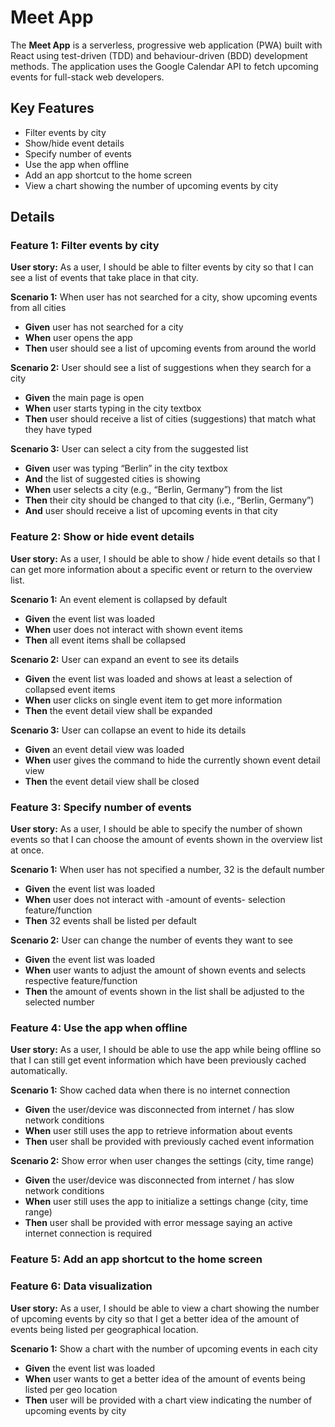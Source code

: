 # Meet App

The **Meet App** is a serverless, progressive web application (PWA) built with React using test-driven (TDD) and behaviour-driven (BDD) development methods. The application uses the Google Calendar API to fetch upcoming events for full-stack web developers.

## Key Features

* Filter events by city
* Show/hide event details
* Specify number of events
* Use the app when offline
* Add an app shortcut to the home screen
* View a chart showing the number of upcoming events by city

## Details

### Feature 1: Filter events by city

**User story:** As a user, I should be able to filter events by city so that I can see a list of events that take place in that city.

**Scenario 1:**
When user has not searched for a city, show upcoming events from all cities
* **Given** user has not searched for a city
* **When** user opens the app
* **Then** user should see a list of upcoming events from around the world

**Scenario 2:**
User should see a list of suggestions when they search for a city
* **Given** the main page is open
* **When** user starts typing in the city textbox
* **Then** user should receive a list of cities (suggestions) that match what they have typed

**Scenario 3:**
User can select a city from the suggested list
* **Given** user was typing “Berlin” in the city textbox
* **And** the list of suggested cities is showing
* **When** user selects a city (e.g., “Berlin, Germany”) from the list
* **Then** their city should be changed to that city (i.e., “Berlin, Germany”)
* **And** user should receive a list of upcoming events in that city

### Feature 2: Show or hide event details

**User story:** As a user, I should be able to show / hide event details so that I can get more information about a specific event or return to the overview list.

**Scenario 1:**
An event element is collapsed by default
* **Given** the event list was loaded
* **When** user does not interact with shown event items
* **Then** all event items shall be collapsed

**Scenario 2:**
User can expand an event to see its details
* **Given** the event list was loaded and shows at least a selection of collapsed event items 
* **When** user clicks on single event item to get more information
* **Then** the event detail view shall be expanded

**Scenario 3:** 
User can collapse an event to hide its details
* **Given** an event detail view was loaded
* **When** user gives the command to hide the currently shown event detail view
* **Then** the event detail view shall be closed

### Feature 3: Specify number of events

**User story:** As a user, I should be able to specify the number of shown events
so that I can choose the amount of events shown in the overview list at once.

**Scenario 1:**
When user has not specified a number, 32 is the default number

* **Given** the event list was loaded
* **When** user does not interact with -amount of events- selection feature/function
* **Then** 32 events shall be listed per default

**Scenario 2:**
User can change the number of events they want to see

* **Given** the event list was loaded
* **When** user wants to adjust the amount of shown events and selects respective feature/function
* **Then** the amount of events shown in the list shall be adjusted to the selected number

### Feature 4: Use the app when offline

**User story:** As a user, I should be able to use the app while being offline
so that I can still get event information which have been previously cached automatically.

**Scenario 1:**
Show cached data when there is no internet connection

* **Given** the user/device was disconnected from internet / has slow network conditions
* **When** user still uses the app to retrieve information about events
* **Then** user shall be provided with previously cached event information

**Scenario 2:**
Show error when user changes the settings (city, time range)
* **Given** the user/device was disconnected from internet / has slow network conditions
* **When** user still uses the app to initialize a settings change (city, time range)
* **Then** user shall be provided with error message saying an active internet connection is required


### Feature 5: Add an app shortcut to the home screen


### Feature 6: Data visualization

**User story:** As a user, I should be able to view a chart showing the number of upcoming events by city
so that I get a better idea of the amount of events being listed per geographical location.

**Scenario 1:**
Show a chart with the number of upcoming events in each city

* **Given** the event list was loaded
* **When** user wants to get a better idea of the amount of events being listed per geo location
* **Then** user will be provided with a chart view indicating the number of upcoming events by city
